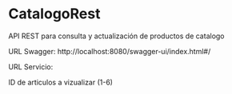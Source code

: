 # CatalogoRest
API REST para consulta y actualización de productos de catalogo

URL Swagger:
http://localhost:8080/swagger-ui/index.html#/

URL Servicio:


ID de articulos a vizualizar (1-6)
